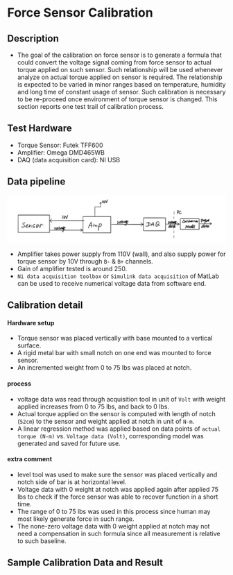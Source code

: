 # Force Sensor Calibration

## Description
- The goal of the calibration on force sensor is to generate a formula that could convert the voltage signal coming from force sensor to actual torque applied on such sensor. Such relationship will be used whenever analyze on actual torque applied on sensor is required. The relationship is expected to be varied in minor ranges based on temperature, humidity and long time of constant usage of sensor. Such calibration is necessary to be re-proceed once environment of torque sensor is changed. This section reports one test trail of calibration process.


## Test Hardware 
- Torque Sensor: Futek TFF600
- Amplifier: Omega DMD465WB
- DAQ (data acquisition card): NI USB

## Data pipeline
![calibration_pipline.jpg](https://github.com/monkalynn813/children_ability_assessment_sys/blob/master/calibration/img/calibration_pipeline.jpg)
- Amplifier takes power supply from 110V (wall), and also supply power for torque sensor by 10V through `B-` & `B+` channels.
- Gain of amplifier tested is around 250.
- `Ni data acquisition toolbox` or `Simulink data acquisition` of MatLab can be used to receive numerical voltage data from software end.

## Calibration detail
#### Hardware setup
- Torque sensor was placed vertically with base mounted to a vertical surface.
- A rigid metal bar with small notch on one end was mounted to force sensor.
- An incremented weight from 0 to 75 lbs was placed at notch.
#### process
- voltage data was read through acquisition tool in unit of `Volt` with weight applied increases from 0 to 75 lbs, and back to 0 lbs.
- Actual torque applied on the sensor is computed with length of notch (`52cm`) to the sensor and weight applied at notch in unit of `N-m`.
- A linear regression method was applied based on data points of `actual torque (N-m)` vs. `Voltage data (Volt)`, corresponding model was generated and saved for future use.

#### extra comment
- level tool was used to make sure the sensor was placed vertically and notch side of bar is at horizontal level.
- Voltage data with 0 weight at notch was applied again after applied 75 lbs to check if the force sensor was able to recover function in a short time.
- The range of 0 to 75 lbs was used in this process since human may most likely generate force in such range.
- The none-zero voltage data with 0 weight applied at notch may not need a compensation in such formula since all measurement is relative to such baseline.

## Sample Calibration Data and Result


  